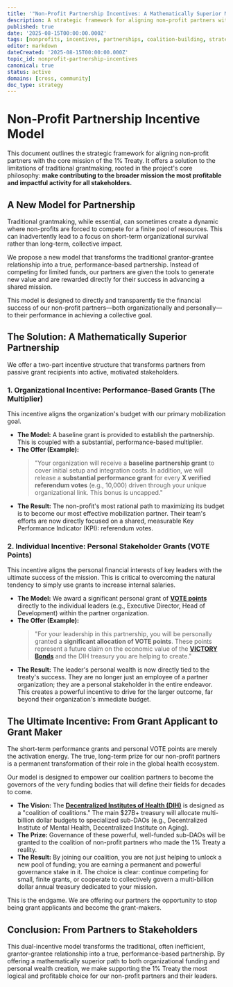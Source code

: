 ```yaml
---
title: '"Non-Profit Partnership Incentives: A Mathematically Superior Model"'
description: A strategic framework for aligning non-profit partners with the 1% Treaty mission through performance-based grants and personal VOTE point incentives.
published: true
date: '2025-08-15T00:00:00.000Z'
tags: [nonprofits, incentives, partnerships, coalition-building, strategy]
editor: markdown
dateCreated: '2025-08-15T00:00:00.000Z'
topic_id: nonprofit-partnership-incentives
canonical: true
status: active
domains: [cross, community]
doc_type: strategy
---
```


# Non-Profit Partnership Incentive Model

This document outlines the strategic framework for aligning non-profit partners with the core mission of the 1% Treaty. It offers a solution to the limitations of traditional grantmaking, rooted in the project's core philosophy: **make contributing to the broader mission the most profitable and impactful activity for all stakeholders.**

## A New Model for Partnership

Traditional grantmaking, while essential, can sometimes create a dynamic where non-profits are forced to compete for a finite pool of resources. This can inadvertently lead to a focus on short-term organizational survival rather than long-term, collective impact.

We propose a new model that transforms the traditional grantor-grantee relationship into a true, performance-based partnership. Instead of competing for limited funds, our partners are given the tools to generate new value and are rewarded directly for their success in advancing a shared mission.

This model is designed to directly and transparently tie the financial success of our non-profit partners—both organizationally and personally—to their performance in achieving a collective goal.

## The Solution: A Mathematically Superior Partnership

We offer a two-part incentive structure that transforms partners from passive grant recipients into active, motivated stakeholders.

### 1. Organizational Incentive: Performance-Based Grants (The Multiplier)

This incentive aligns the organization's budget with our primary mobilization goal.

*   **The Model:** A baseline grant is provided to establish the partnership. This is coupled with a substantial, performance-based multiplier.
*   **The Offer (Example):**
    > "Your organization will receive a **baseline partnership grant** to cover initial setup and integration costs. In addition, we will release a **substantial performance grant** for every **X verified referendum votes** (e.g., 10,000) driven through your unique organizational link. This bonus is uncapped."
*   **The Result:** The non-profit's most rational path to maximizing its budget is to become our most effective mobilization partner. Their team's efforts are now directly focused on a shared, measurable Key Performance Indicator (KPI): referendum votes.

### 2. Individual Incentive: Personal Stakeholder Grants (VOTE Points)

This incentive aligns the personal financial interests of key leaders with the ultimate success of the mission. This is critical to overcoming the natural tendency to simply use grants to increase internal salaries.

*   **The Model:** We award a significant personal grant of **[VOTE points](../strategy/warondisease-landing.md#step-1-give-everyone-on-earth-a-stake-in-the-outcome)** directly to the individual leaders (e.g., Executive Director, Head of Development) within the partner organization.
*   **The Offer (Example):**
    > "For your leadership in this partnership, you will be personally granted a **significant allocation of VOTE points**. These points represent a future claim on the economic value of the **[VICTORY Bonds](../strategy/1-percent-treaty/victory-bonds-tokenomics.md)** and the DIH treasury you are helping to create."
*   **The Result:** The leader's personal wealth is now directly tied to the treaty's success. They are no longer just an employee of a partner organization; they are a personal stakeholder in the entire endeavor. This creates a powerful incentive to drive for the larger outcome, far beyond their organization's immediate budget.

## The Ultimate Incentive: From Grant Applicant to Grant Maker

The short-term performance grants and personal VOTE points are merely the activation energy. The true, long-term prize for our non-profit partners is a permanent transformation of their role in the global health ecosystem.

Our model is designed to empower our coalition partners to become the governors of the very funding bodies that will define their fields for decades to come.

*   **The Vision:** The **[Decentralized Institutes of Health (DIH)](../strategy/1-percent-treaty/decentralized-institutes-of-health.md)** is designed as a "coalition of coalitions." The main $27B+ treasury will allocate multi-billion dollar budgets to specialized sub-DAOs (e.g., Decentralized Institute of Mental Health, Decentralized Institute on Aging).
*   **The Prize:** Governance of these powerful, well-funded sub-DAOs will be granted to the coalition of non-profit partners who made the 1% Treaty a reality.
*   **The Result:** By joining our coalition, you are not just helping to unlock a new pool of funding; you are earning a permanent and powerful governance stake in it. The choice is clear: continue competing for small, finite grants, or cooperate to collectively govern a multi-billion dollar annual treasury dedicated to your mission.

This is the endgame. We are offering our partners the opportunity to stop being grant applicants and become the grant-makers.

## Conclusion: From Partners to Stakeholders

This dual-incentive model transforms the traditional, often inefficient, grantor-grantee relationship into a true, performance-based partnership. By offering a mathematically superior path to both organizational funding and personal wealth creation, we make supporting the 1% Treaty the most logical and profitable choice for our non-profit partners and their leaders.
